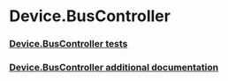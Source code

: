 # Device.BusController
### [Device.BusController tests](device_buscontroller_tests.md)
### [Device.BusController additional documentation](device_buscontroller_additional_documentation.md)

